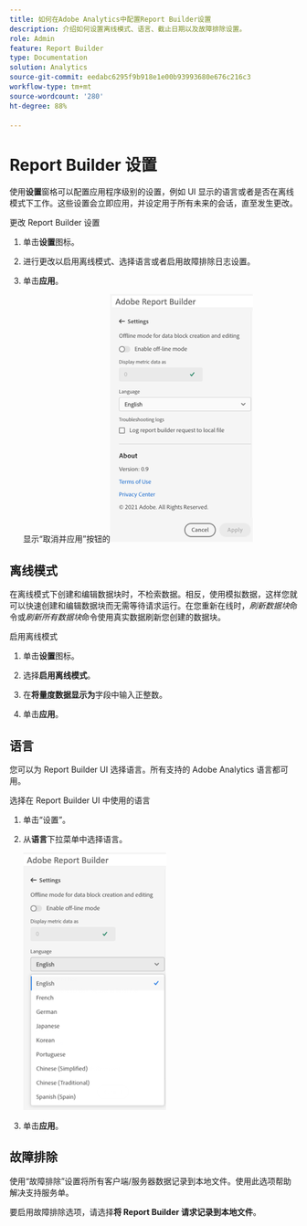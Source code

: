```yaml
---
title: 如何在Adobe Analytics中配置Report Builder设置
description: 介绍如何设置离线模式、语言、截止日期以及故障排除设置。
role: Admin
feature: Report Builder
type: Documentation
solution: Analytics
source-git-commit: eedabc6295f9b918e1e00b93993680e676c216c3
workflow-type: tm+mt
source-wordcount: '280'
ht-degree: 88%

---
```


# Report Builder 设置

使用&#x200B;**设置**&#x200B;窗格可以配置应用程序级别的设置，例如 UI 显示的语言或者是否在离线模式下工作。这些设置会立即应用，并设定用于所有未来的会话，直至发生更改。

更改 Report Builder 设置

1. 单击&#x200B;**设置**&#x200B;图标。

1. 进行更改以启用离线模式、选择语言或者启用故障排除日志设置。

1. 单击&#x200B;**应用**。

   显示“取消并应用”按钮的![Report Builder日期范围窗格。](./assets/image38.png)

## 离线模式

在离线模式下创建和编辑数据块时，不检索数据。相反，使用模拟数据，这样您就可以快速创建和编辑数据块而无需等待请求运行。在您重新在线时，*刷新数据块*&#x200B;命令或&#x200B;*刷新所有数据块*&#x200B;命令使用真实数据刷新您创建的数据块。

启用离线模式

1. 单击&#x200B;**设置**&#x200B;图标。

1. 选择&#x200B;**启用离线模式**。

1. 在&#x200B;**将量度数据显示为**&#x200B;字段中输入正整数。

1. 单击&#x200B;**应用**。

## 语言

您可以为 Report Builder UI 选择语言。所有支持的 Adobe Analytics 语言都可用。

选择在 Report Builder UI 中使用的语言

1. 单击“设置”。

1. 从&#x200B;**语言**&#x200B;下拉菜单中选择语言。

   ![Report Builder日期范围窗格，显示选择了英语的语言列表。](./assets/image39.png)

1. 单击&#x200B;**应用**。

## 故障排除

使用“故障排除”设置将所有客户端/服务器数据记录到本地文件。使用此选项帮助解决支持服务单。

要启用故障排除选项，请选择&#x200B;**将 Report Builder 请求记录到本地文件**。
